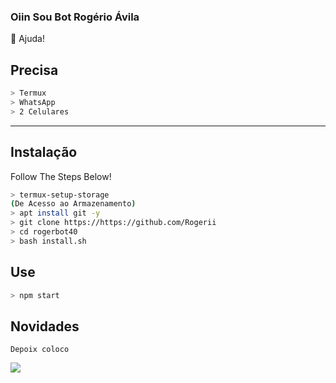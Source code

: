 ### Oiin Sou Bot Rogério Ávila 



<summary>🍙 Ajuda!</summary>

## Precisa

```bash
> Termux
> WhatsApp
> 2 Celulares
```

---


## Instalação
Follow The Steps Below!

```bash
> termux-setup-storage
(De Acesso ao Armazenamento)
> apt install git -y
> git clone https://https://github.com/Rogerii
> cd rogerbot40
> bash install.sh
```

## Use

```bash
> npm start
```

## Novidades
```
Depoix coloco
```

<img src="https://raw.githubusercontent.com/NazwaS/NazwaS/main/img/tenor.gif">
